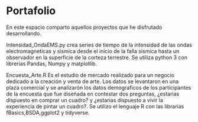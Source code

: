 # Portafolio
En este espacio comparto aquellos proyectos que he disfrutado desarrollando.

Intensidad_OndaEMS.py crea series de tiempo de la intensidad de las ondas electromagneticas y sismica desde el inicio de la falla sismica hasta un observador en la superficie de la corteza terrestre. Se utiliza python 3 con librerias Pandas, Numpy y matplotlib. 

Encuesta_Arte.R Es el estudio de mercado realizado para un negocio dedicado a la creación y venta de arte. Los datos se levantaron en una plaza comercial y se analizarón los datos demograficos de los participantes de la encuesta que fue diseñada en contestar dos preguntas, ¿estarias dispuesto en comprar un cuadro? y ¿estarias dispuesto a vivir la experiencia de pintar un cuadro?. Se utilizo el lenguaje R con las librarias fBasics,BSDA,ggplot2 y tidyverse.
